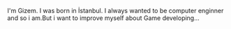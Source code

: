 <p>I'm Gizem. I was born in İstanbul. I always wanted to be computer enginner and so i am.But i want to improve myself about Game developing...</p>